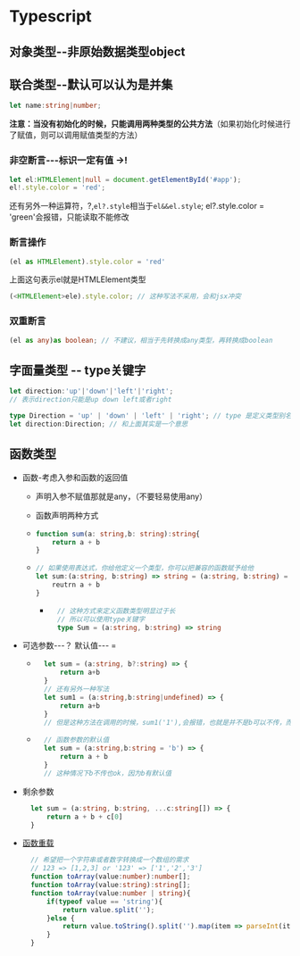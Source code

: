 # Typescript

## 对象类型--非原始数据类型object







## 联合类型--默认可以认为是并集

```ts
let name:string|number;
```

**注意：当没有初始化的时候，只能调用两种类型的公共方法**（如果初始化时候进行了赋值，则可以调用赋值类型的方法）

### 非空断言---标识一定有值 ->! 

```ts
let el:HTMLElement|null = document.getElementById('#app');
el!.style.color = 'red';
```

还有另外一种运算符，?,`el?.style`相当于`el&&el.style`; el?.style.color = 'green'会报错，只能读取不能修改

### 断言操作

```ts
(el as HTMLElement).style.color = 'red'
```

上面这句表示el就是HTMLElement类型

```ts
(<HTMLElement>ele).style.color; // 这种写法不采用，会和jsx冲突
```

### 双重断言

```ts
(el as any)as boolean; // 不建议，相当于先转换成any类型，再转换成boolean
```



## 字面量类型 -- type关键字

```ts
let direction:'up'|'down'|'left'|'right';
// 表示direction只能是up down left或者right
```

```ts
type Direction = 'up' | 'down' | 'left' | 'right'; // type 是定义类型别名
let direction:Direction; // 和上面其实是一个意思
```

## 函数类型

- 函数-考虑入参和函数的返回值

  - 声明入参不赋值那就是any，（不要轻易使用any）

  - 函数声明两种方式

  - ```ts
    function sum(a: string,b: string):string{
        return a + b 
    }
    ```

  - ```ts
    // 如果使用表达式，你给他定义一个类型，你可以把兼容的函数赋予给他
    let sum:(a:string, b:string) => string = (a:string, b:string) = {
        reutrn a + b
    }
    ```

    - ```ts
        // 这种方式来定义函数类型明显过于长
        // 所以可以使用type关键字
        type Sum = (a:string, b:string) => string
      ```
- 可选参数---？  默认值--- =

    - ```ts
        let sum = (a:string, b?:string) => {
            return a+b
        }
        // 还有另外一种写法
        let sum1 = (a:string,b:string|undefined) => {
            return a+b
        }
        // 但是这种方法在调用的时候，sum1('1'),会报错，也就是并不是b可以不传，而是不传也得给我来一个undefined，sum1('1',undefined)
      ```
    
    - ```ts
        // 函数参数的默认值
        let sum = (a:string,b:string = 'b') => {
            return a + b
        }
        // 这种情况下b不传也ok，因为b有默认值
      ```
- 剩余参数
  ```ts
    let sum = (a:string, b:string, ...c:string[]) => {
        return a + b + c[0]
    }
  ```

- [函数重载](https://ts.xcatliu.com/basics/type-of-function.html#%E9%87%8D%E8%BD%BD)
  ```ts
    // 希望把一个字符串或者数字转换成一个数组的需求
    // 123 => [1,2,3] or '123' => ['1','2','3']
    function toArray(value:number):number[];
    function toArray(value:string):string[];
    function toArray(value:number | string){
        if(typeof value == 'string'){
            return value.split('');
        }else {
            return value.toString().split('').map(item => parseInt(item))
        }
    }
  ```



